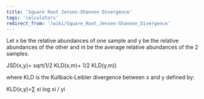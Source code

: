 ```yaml
---
title: 'Square Root Jensen-Shannon Divergence'
tags: 'calculators'
redirect_from: '/wiki/Square_Root_Jensen-Shannon_Divergence'
---
```


Let x be the relative abundances of one sample and y be the relative abundances of the other and m be the average relative abundances of the 2 samples.

 JSD(x,y)= sqrt(1/2 KLD(x,m)+ 1/2 KLD(y,m))

where KLD is the Kullback-Leibler divergence between x and y defined by:

 KLD(x,y)=∑ xi log xi / yi
